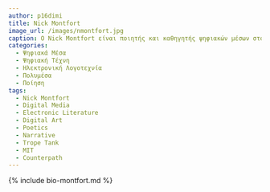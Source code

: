 ```yaml
---
author: p16dimi
title: Nick Montfort 
image_url: /images/nmontfort.jpg
caption: Ο Nick Montfort είναι ποιητής και καθηγητής ψηφιακών μέσων στο MIT, όπου διευθύνει ένα εργαστήριο που ονομάζεται The Trope Tank. Είναι επίσης εκδότης της computer-generated σειράς βιβλίων Using Electricity τα οποία δημιουργούνται από υπολογιστή από το Counterpath. Αναπτύσσει ψηφιακά έργα τέχνης για γκαλερί και εκτελεί livecoding για παραγωγή οπτικοποιήσεων για μουσικούς.
categories:
  - Ψηφιακά Μέσα
  - Ψηφιακή Τέχνη 
  - Ηλεκτρονική Λογοτεχνία
  - Πολυμέσα
  - Ποίηση
tags:
  - Nick Montfort
  - Digital Media
  - Electronic Literature
  - Digital Art 
  - Poetics 
  - Narrative
  - Trope Tank
  - ΜΙΤ
  - Counterpath
---
```


{% include bio-montfort.md %}
 
